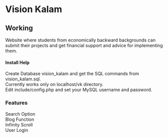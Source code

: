 # Vision Kalam
## Working
Website where students from economically backward backgrounds can submit their projects and get financial support and advice for implementing them.

#### Install Help
Create Database vision_kalam and get the SQL commands from vision_kalam.sql.   
Currently works only on localhost/vk directory.  
Edit include/config.php and set your MySQL username and password.  

### Features
Search Option  
Blog Function  
Infinity Scroll  
User Login  

